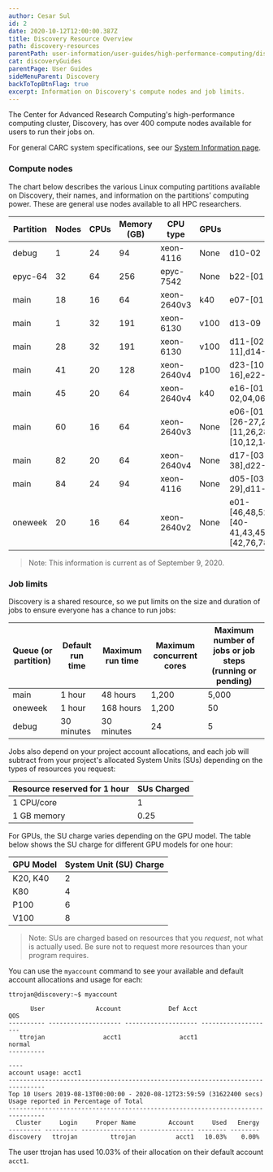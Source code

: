 ```yaml
---
author: Cesar Sul
id: 2
date: 2020-10-12T12:00:00.387Z
title: Discovery Resource Overview
path: discovery-resources
parentPath: user-information/user-guides/high-performance-computing/discovery
cat: discoveryGuides
parentPage: User Guides
sideMenuParent: Discovery
backToTopBtnFlag: true
excerpt: Information on Discovery's compute nodes and job limits.
---
```


The Center for Advanced Research Computing's high-performance computing cluster, Discovery, has over 400 compute nodes available for users to run their jobs on.

For general CARC system specifications, see our [System Information page](/user-information/system-information).

### Compute nodes

The chart below describes the various Linux computing partitions available on Discovery, their names, and information on the partitions’ computing power. These are general use nodes available to all HPC researchers.

|Partition|Nodes|CPUs|Memory (GB)|CPU type|GPUs|Nodelist |
|---|---|---|---|---|---|---|
|debug|1|24|94|xeon-4116|None|d10-02 |
|epyc-64|32|64|256|epyc-7542|None|b22-[01-32] |
|main|18|16|64|xeon-2640v3|k40|e07-[01-16,18],e09-18 |
|main|1|32|191|xeon-6130|v100|d13-09 |
|main|28|32|191|xeon-6130|v100|d11-[02-04],d13-[02-08,10-11],d14-[03-18] |
|main|41|20|128|xeon-2640v4|p100|d23-[10-16],e21-[01-16],e22-[01-16],e23-[01-02] |
|main|45|20|64|xeon-2640v4|k40|e16-[01-24],e17-[01-02,04,06-07,09-24] |
|main|60|16|64|xeon-2640v3|None|e06-[01-22,24],e10-12,e11-[26-27,29,45,47],e13-[11,26,28-48],e15-[10,12,14,16,18,20,22,24] |
|main|82|20|64|xeon-2640v4|None|d17-[03-44],d18-[01-38],d22-[51-52] |
|main|84|24|94|xeon-4116|None|d05-[03-15,26-42],d06-[15-29],d11-[09-47] |
|oneweek|20|16|64|xeon-2640v2|None|e01-[46,48,52,62,64,76,78],e02-[40-41,43,45,47,49,51,53,55],e05-[42,76,78,80] |

> Note: This information is current as of September 9, 2020.

### Job limits

Discovery is a shared resource, so we put limits on the size and duration of jobs to ensure everyone has a chance to run jobs:

|Queue (or partition)| Default run time| Maximum run time|  Maximum concurrent cores|   Maximum number of jobs or job steps (running or pending)|
|---|---|---|---|---|
|main   | 1 hour    |  48 hours  | 1,200 | 5,000 |
|oneweek| 1 hour    | 168 hours  | 1,200 | 50   |
|debug  | 30 minutes| 30  minutes| 24   | 5    |

Jobs also depend on your project account allocations, and each job will subtract from your project's allocated System Units (SUs) depending on the types of resources you request:

| Resource reserved for 1 hour| SUs Charged |
|---|---|
| 1 CPU/core  | 1    |
| 1 GB memory | 0.25 |

For GPUs, the SU charge varies depending on the GPU model. The table below shows the SU charge for different GPU models for one hour:

| GPU Model | System Unit (SU) Charge |
|-----------|-------------------------|
| K20, K40  | 2                       |
| K80       | 4                       |
| P100      | 6                       |
| V100      | 8                       |

> Note: SUs are charged based on resources that you *request*, not what is actually used. Be sure not to request more resources than your program requires.

You can use the `myaccount` command to see your available and default account allocations and usage for each:

```
ttrojan@discovery:~$ myaccount
  
      User              Account             Def Acct                  QOS
---------- -------------------- -------------------- --------------------
   ttrojan                acct1                acct1               normal
----------
  
----
account usage: acct1
--------------------------------------------------------------------------------
Top 10 Users 2019-08-13T00:00:00 - 2020-08-12T23:59:59 (31622400 secs)
Usage reported in Percentage of Total
--------------------------------------------------------------------------------
  Cluster     Login     Proper Name         Account     Used   Energy
--------- --------- --------------- --------------- -------- --------
discovery   ttrojan         ttrojan           acct1   10.03%    0.00%
```

The user ttrojan has used 10.03% of their allocation on their default account `acct1`.